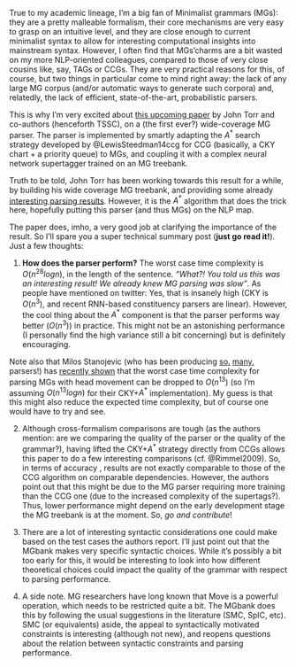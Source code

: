 True to my academic lineage, I’m a big fan of Minimalist grammars (MGs): they are a pretty malleable formalism, their core mechanisms are very easy to grasp on an intuitive level, and they are close enough to current minimalist syntax to allow for interesting computational insights into mainstream syntax.
However, I often find that MGs’charms are a bit wasted on my more NLP-oriented colleagues, compared to those of very close cousins like, say, TAGs or CCGs.
They are very practical reasons for this, of course, but two things in particular come to mind right away: the lack of any large MG corpus (and/or  automatic ways to generate such corpora) and, relatedly, the lack of  efficient, state-of-the-art, probabilistic parsers.

This is why I’m very excited about [this upcoming paper](https://stanojevic.github.io/papers/2019_ACL_MG_Wide_Coverage.pdf) by John Torr  and co-authors (henceforth TSSC), on a (the first ever?) wide-coverage MG parser.
The parser is implemented by smartly adapting the $A^*$ search strategy developed by @LewisSteedman14ccg for CCG (basically, a CKY chart + a priority queue) to MGs, and coupling it with a  complex neural network supertagger trained on an MG treebank.

Truth to be told, John Torr has been working towards this result for a while, by building his wide coverage MG treebank, and providing some already [interesting parsing results](https://www.aclweb.org/anthology/P18-1055).
However, it is the $A^*$ algorithm that does the trick here, hopefully putting this parser (and thus MGs) on the NLP map.

The paper does, imho, a very good job at clarifying the importance of the result.
So I’ll spare you a super technical summary post (**just go read it!**). Just a few thoughts:

1) **How does the parser perform?** The worst case time complexity is $O(n^28 log n)$, in the length of the sentence.
*“What?! You told us this was an interesting result! We already knew MG parsing was slow”*.
As people have mentioned on twitter: Yes, that is insanely high (CKY is $O(n^3)$, and recent RNN-based constituency parsers are linear).
However, the cool thing about the $A^*$ component is that the parser performs way better ($O(n^3)$) in practice.
This might not be an astonishing performance (I personally find the high variance still a bit concerning) but is definitely encouraging.

Note also that Milos Stanojevic (who has been producing [so.](https://stanojevic.github.io/papers/2019_NAACL_CCG_Incremental_Rotation.pdf) [many.](https://linguistics.ucla.edu/people/hunter/parsing/move-eager-mg-lc.pdf) parsers!) has [recently shown](http://fg.phil.hhu.de/2019/papers/FG2019-Stanojevic.pdf) that the worst case time complexity for parsing MGs with head movement can be dropped to $O(n^13)$ (so I’m assuming $O(n^13 log n)$ for their CKY+$A^*$ implementation).
My guess is that this might also reduce the expected time complexity, but of course one would have to try and see.

2) Although cross-formalism comparisons are tough (as the authors mention: are we comparing the quality of the parser or the quality of the grammar?), having lifted the CKY+$A^*$ strategy directly from CCGs allows this paper to do a few interesting comparisons (cf. @Rimmel2009).
So, in terms of accuracy , results are not exactly comparable to those of the CCG algorithm on comparable dependencies.
However, the authors point out that this might be due to the MG parser requiring more training than the CCG one (due to the increased complexity of the supertags?).
Thus, lower performance might depend on the early development stage the MG treebank is at the moment. So, *go and contribute*!

2) There are a lot of interesting syntactic considerations one could make based on the test cases the authors report. 
I’ll just point out that the MGbank makes very specific syntactic choices. 
While it’s possibly a bit too early for this, it would be interesting to look into how different theoretical choices could impact the quality of the grammar with respect to parsing performance.

3) A side note. MG researchers have long known that Move is a powerful operation, which needs to be restricted quite a bit.
The MGbank does this by following the usual suggestions in the literature (SMC, SpIC, etc). 
SMC (or equivalents) aside,  the appeal to syntactically motivated constraints is interesting (although not new), and reopens questions about the relation between syntactic constraints and parsing performance.